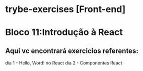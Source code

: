 # trybe-exercises [Front-end]

# Bloco 11:Introdução à React

## Aqui vc encontrará exercicios referentes: 

dia 1 - Hello, Word! no React
dia 2 - Componentes React
